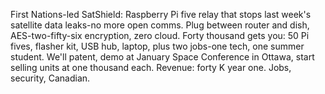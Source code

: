 First Nations-led SatShield: 
Raspberry Pi five relay that stops last week's satellite data leaks-no more open comms. 
Plug between router and dish, AES-two-fifty-six encryption, zero cloud. 
Forty thousand gets you: 
50 Pi fives, flasher kit, USB hub, laptop, plus two jobs-one tech, one summer student. 
We'll patent, demo at January Space Conference in Ottawa, start selling units at one thousand each. 
Revenue: 
forty K year one. 
Jobs, security, Canadian.
